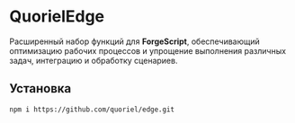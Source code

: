 # QuorielEdge
Расширенный набор функций для **ForgeScript**, обеспечивающий оптимизацию рабочих процессов и упрощение выполнения различных задач, интеграцию и обработку сценариев.

## Установка
```
npm i https://github.com/quoriel/edge.git
```
